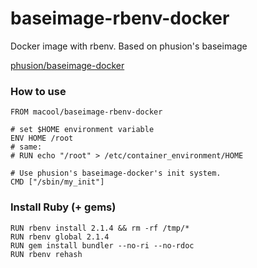 baseimage-rbenv-docker
======================

Docker image with rbenv. Based on phusion's baseimage

[phusion/baseimage-docker](https://github.com/phusion/baseimage-docker)

### How to use
```
FROM macool/baseimage-rbenv-docker

# set $HOME environment variable
ENV HOME /root
# same:
# RUN echo "/root" > /etc/container_environment/HOME

# Use phusion's baseimage-docker's init system.
CMD ["/sbin/my_init"]
```

### Install Ruby (+ gems)
```
RUN rbenv install 2.1.4 && rm -rf /tmp/*
RUN rbenv global 2.1.4
RUN gem install bundler --no-ri --no-rdoc
RUN rbenv rehash
```
